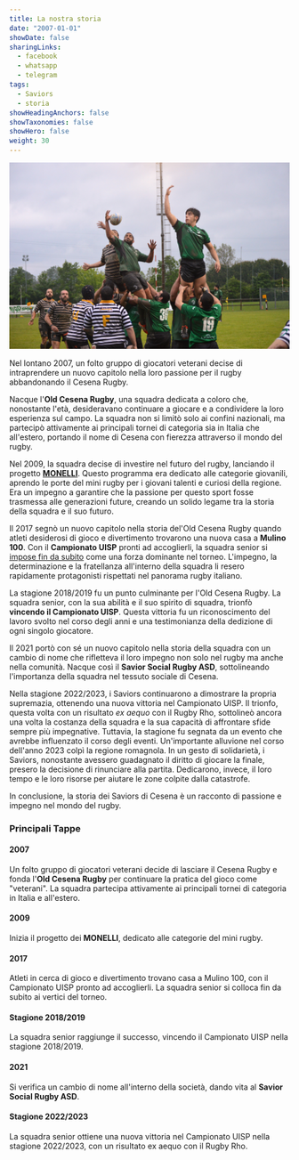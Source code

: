 ```yaml
---
title: La nostra storia
date: "2007-01-01"
showDate: false
sharingLinks:
  - facebook
  - whatsapp
  - telegram
tags:
  - Saviors
  - storia
showHeadingAnchors: false
showTaxonomies: false
showHero: false
weight: 30
---
```


![](./featured.jpg)

Nel lontano 2007, un folto gruppo di giocatori veterani decise di intraprendere un nuovo capitolo nella loro passione per il rugby abbandonando il Cesena Rugby.

Nacque l'**Old Cesena Rugby**, una squadra dedicata a coloro che, nonostante l'età, desideravano continuare a giocare e a condividere la loro esperienza sul campo. La squadra non si limitò solo ai confini nazionali, ma partecipò attivamente ai principali tornei di categoria sia in Italia che all'estero, portando il nome di Cesena con fierezza attraverso il mondo del rugby.

Nel 2009, la squadra decise di investire nel futuro del rugby, lanciando il progetto [**MONELLI**](/training-under/). Questo programma era dedicato alle categorie giovanili, aprendo le porte del mini rugby per i giovani talenti e curiosi della regione. Era un impegno a garantire che la passione per questo sport fosse trasmessa alle generazioni future, creando un solido legame tra la storia della squadra e il suo futuro.

Il 2017 segnò un nuovo capitolo nella storia del'Old Cesena Rugby quando atleti desiderosi di gioco e divertimento trovarono una nuova casa a **Mulino 100**.
Con il **Campionato UISP** pronti ad accoglierli, la squadra senior si [impose fin da subito](/posts/palmares/) come una forza dominante nel torneo. L'impegno, la determinazione e la fratellanza all'interno della squadra li resero rapidamente protagonisti rispettati nel panorama rugby italiano.

La stagione 2018/2019 fu un punto culminante per l'Old Cesena Rugby. La squadra senior, con la sua abilità e il suo spirito di squadra, trionfò **vincendo il Campionato UISP**.
Questa vittoria fu un riconoscimento del lavoro svolto nel corso degli anni e una testimonianza della dedizione di ogni singolo giocatore.

Il 2021 portò con sé un nuovo capitolo nella storia della squadra con un cambio di nome che rifletteva il loro impegno non solo nel rugby ma anche nella comunità. Nacque così il **Savior Social Rugby ASD**, sottolineando l'importanza della squadra nel tessuto sociale di Cesena.

Nella stagione 2022/2023, i Saviors continuarono a dimostrare la propria supremazia, ottenendo una nuova vittoria nel Campionato UISP. Il trionfo, questa volta con un risultato _ex aequo_ con il Rugby Rho, sottolineò ancora una volta la costanza della squadra e la sua capacità di affrontare sfide sempre più impegnative.
Tuttavia, la stagione fu segnata da un evento che avrebbe influenzato il corso degli eventi. Un'importante alluvione nel corso dell'anno 2023 colpì la regione romagnola. In un gesto di solidarietà, i Saviors, nonostante avessero guadagnato il diritto di giocare la finale, presero la decisione di rinunciare alla partita. Dedicarono, invece, il loro tempo e le loro risorse per aiutare le zone colpite dalla catastrofe.

<!-- Questa scelta disinteressata non solo dimostrò la grandezza della squadra non solo sul campo, ma anche come parte integrante della comunità. I Saviors si trasformarono così da eroi sportivi a veri e propri salvatori nella vita di coloro che avevano bisogno di aiuto. La loro decisione di mettere da parte la gloria personale per concentrarsi sull'assistenza alla comunità segnò un capitolo indelebile nella storia della squadra e consolidò ulteriormente il loro status di modello di integrità e spirito di squadra. -->

In conclusione, la storia dei Saviors di Cesena è un racconto di passione e impegno nel mondo del rugby.

### Principali Tappe

#### 2007

Un folto gruppo di giocatori veterani decide di lasciare il Cesena Rugby e fonda l'**Old Cesena Rugby** per continuare la pratica del gioco come "veterani". La squadra partecipa attivamente ai principali tornei di categoria in Italia e all'estero.

#### 2009

Inizia il progetto dei **MONELLI**, dedicato alle categorie del mini rugby.

#### 2017

Atleti in cerca di gioco e divertimento trovano casa a Mulino 100, con il Campionato UISP pronto ad accoglierli. La squadra senior si colloca fin da subito ai vertici del torneo.

#### Stagione 2018/2019

La squadra senior raggiunge il successo, vincendo il Campionato UISP nella stagione 2018/2019.

#### 2021

Si verifica un cambio di nome all'interno della società, dando vita al **Savior Social Rugby ASD**.

#### Stagione 2022/2023

La squadra senior ottiene una nuova vittoria nel Campionato UISP nella stagione 2022/2023, con un risultato ex aequo con il Rugby Rho.
